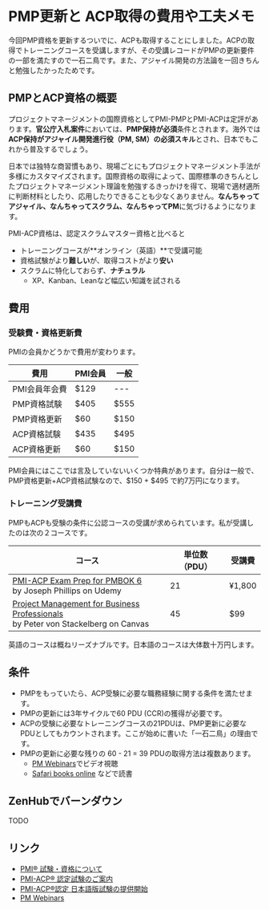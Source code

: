 # PMP更新と ACP取得の費用や工夫メモ

今回PMP資格を更新するついでに、ACPも取得することにしました。ACPの取得でトレーニングコースを受講しますが、その受講レコードがPMPの更新要件の一部を満たすので一石二鳥です。また、アジャイル開発の方法論を一回きちんと勉強したかったためです。

 ## PMPとACP資格の概要
プロジェクトマネージメントの国際資格としてPMI-PMPとPMI-ACPは定評があります。**官公庁入札案件**においては、**PMP保持が必須**条件とされます。海外では**ACP保持がアジャイル開発進行役（PM, SM）の必須スキル**とされ、日本でもこれから普及するでしょう。

日本では独特な商習慣もあり、現場ごとにもプロジェクトマネージメント手法が多様にカスタマイズされます。国際資格の取得によって、国際標準のきちんとしたプロジェクトマネージメント理論を勉強するきっかけを得て、現場で適材適所に判断材料としたり、応用したりできることも少なくありません。**なんちゃってアジャイル、なんちゃってスクラム、なんちゃってPM**に気づけるようになります。

PMI-ACP資格は、認定スクラムマスター資格と比べると

- トレーニングコースが**オンライン（英語）**で受講可能
- 資格試験がより**難しい**が、取得コストがより**安い**
- スクラムに特化しておらず、**ナチュラル**
    - XP、Kanban、Leanなど幅広い知識を試される

## 費用

### 受験費・資格更新費
PMIの会員かどうかで費用が変わります。

| 費用 | PMI会員 | 一般
|--|--|--
| PMI会員年会費 | $129 | ---
| PMP資格試験 | $405 | $555
| PMP資格更新 | $60 | $150
| ACP資格試験 | $435 | $495
| ACP資格更新 | $60 | $150

PMI会員にはここでは言及していないいくつか特典があります。自分は一般で、PMP資格更新+ACP資格試験なので、$150 + $495 で約7万円になります。

### トレーニング受講費

PMPもACPも受験の条件に公認コースの受講が求められています。私が受講したのは次の２コースです。

|コース | 単位数（PDU） | 受講費
|--|--|--
| [PMI-ACP Exam Prep for PMBOK 6](https://www.udemy.com/pmiacp_21pdus/learn/v4/overview) <br> by Joseph Phillips on Udemy | 21 | ¥1,800
| [Project Management for Business Professionals](https://www.canvas.net/courses/project-management-for-business-professionals-4) <br>by Peter von Stackelberg on Canvas | 45 | $99 

英語のコースは概ねリーズナブルです。日本語のコースは大体数十万円します。

 ## 条件

- PMPをもっていたら、ACP受験に必要な職務経験に関する条件を満たせます。
- PMPの更新には3年サイクルで60 PDU (CCR)の獲得が必要です。
- ACPの受験に必要なトレーニングコースの21PDUは、PMP更新に必要なPDUとしてもカウントされます。ここが始めに書いた「一石二鳥」の理由です。
- PMPの更新に必要な残りの 60 - 21 = 39 PDUの取得方法は複数あります。
	- [PM Webinars](https://www.projectmanagement.com/Webinars/webinarMainOnDemand.cfm)でビデオ視聴
	- [Safari books online](https://www.safaribooksonline.com/topics/project-management?active=&expanded=&addl_expanded=&format=all&publishers=all&sort_order=added) などで読書
 
## ZenHubでバーンダウン

TODO

 ## リンク

- [PMI® 試験・資格について](https://www.pmi-japan.org/pmp_license/)
- [PMI-ACP® 認定試験のご案内](https://www.pmi-japan.org/pmp_license/pmisupregsup/pmi-acp.php)
- [PMI-ACP®認定 日本語版試験の提供開始](https://www.pmi-japan.org/news/pm_license/2018_03_27_pmi-acp_delay.php)
- [PM Webinars](https://www.projectmanagement.com/Webinars/webinarMainOnDemand.cfm)
<!--stackedit_data:
eyJoaXN0b3J5IjpbNzUwMjM3OTU5LDQ0Mjc3NzExMSwtNTQxOD
g5NjM4LDYzNzk0ODYwMl19
-->